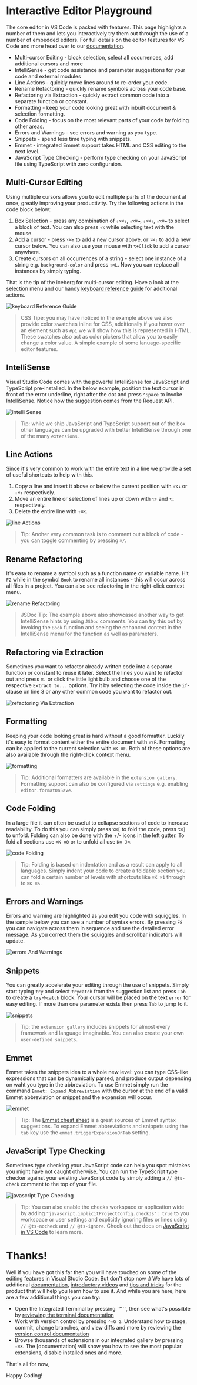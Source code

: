# Interactive Editor Playground
The core editor in VS Code is packed with features. This page highlights a number of them and lets you interactively try them out through the use of a number of embedded editors. For full details on the editor features for VS Code and more head over to our [documentation](https://code.visualstudio.com/docs#vscode).

- Multi-cursor Editing - block selection, select all occurrences, add additional cursors and more
- IntelliSense - get code assistance and parameter suggestions for your code and external modules
- Line Actions - quickly move lines around to re-order your code.
- Rename Refactoring - quickly rename symbols across your code base.
- Refactoring via Extraction - quickly extract common code into a separate function or constant.
- Formatting - keep your code looking great with inbuilt document & selection formatting.
- Code Folding - focus on the most relevant parts of your code by folding other areas.
- Errors and Warnings - see errors and warning as you type.
- Snippets - spend less time typing with snippets.
- Emmet - integrated Emmet support takes HTML and CSS editing to the next level.
- JavaScript Type Checking - perform type checking on your JavaScript file using TypeScript with zero configuraion.



## Multi-Cursor Editing
Using multiple cursors allows you to edit multiple parts of the document at once, greatly improving your productivity. Try the following actions in the code block below:

1. Box Selection - press any combination of  `⇧⌥⌘↓`, `⇧⌥⌘→`, `⇧⌥⌘↑`, `⇧⌥⌘←` to select a block of text. You can also press `⇧⌥` while selecting text with the mouse.
2. Add a cursor - press `⌥⌘↑` to add a new cursor above, or `⌥⌘↓` to add a new cursor below. You can also use your mouse with `⌥+Click` to add a cursor anywhere.
3. Create cursors on all occurrences of a string - select one instance of a string e.g. `background-color` and press `⇧⌘L`. Now you can replace all instances by simply typing.

That is the tip of the iceberg for multi-cursor editing. Have a look at the selection menu and our handy [keyboard reference guide](https://code.visualstudio.com/shortcuts/keyboard-shortcuts-macos.pdf) for additional actions.

![keyboard Reference Guide](img/keyboard-guide.png)

> CSS Tipe: you may have noticed in the example above we also provide color swatches inline for CSS, additionally if you hover over an element such as `#p1` we will show how this is represented in HTML. These swatches also act as color pickers that allow you to easily change a color value. A simple example of some lanuage-specific editor features.



## IntelliSense
Visual Studio Code comes with the powerful IntelliSense for JavaScript and TypeScript pre-installed. In the below example, position the text cursor in front of the error underline, right after the dot and press `⌃Space` to invoke IntelliSense. Notice how the suggestion comes from the Request API.

![intelli Sense](img/intelliSense.png)

> Tip: while we ship JavaScript and TypeScript support out of the box other languages can be upgraded with better IntelliSense through one of the many `extensions`.



## Line Actions
Since it's very common to work with the entire text in a line we provide a set of useful shortcuts to help with this.

1. Copy a line and insert it above or below the current position with `⇧⌥↓` or `⇧⌥↑` respectively.
2. Move an entire line or selection of lines up or down with `⌥↑` and `⌥↓` respectively.
3. Delete the entire line with `⇧⌘K`.

![line Actions](img/lineActions.png)

> Tip: Anoher very common task is to comment out a block of code - you can toggle commenting by pressing `⌘/`.



## Rename Refactoring
It's easy to rename a symbol such as a function name or variable name. Hit `F2` while in the symbol `Book` to rename all instances - this will occur across all files in a project. You can also see refactoring in the right-click context menu.

![rename Refactoring](img/renameRefactoring.png)

> JSDoc Tip: The example above also showcased another way to get IntelliSense hints by using `JSDoc` comments. You can try this out by invoking the `Book` function and seeing the enhanced context in the IntelliSense menu for the function as well as parameters.



## Refactoring via Extraction
Sometimes you want to refactor already written code into a separate function or constant to reuse it later. Select the lines you want to refactor out and press `⌘.` or click the little light bulb and choose one of the respective `Extract to...` options. Try it by selecting the code inside the `if`-clause on line 3 or any other common code you want to refactor out.

![refactoring Via Extraction](img/refactoringViaExtraction.png)



## Formatting
Keeping your code looking great is hard without a good formatter. Luckily it's easy to format content either the entire document with `⇧⌥F`. Formatting can be applied to the current selection with `⌘K ⌘F`. Both of these options are also available through the right-click context menu.

![formatting](img/formatting.png)

> Tip: Additional formatters are available in the `extension gallery`. Formatting support can also be configured via `settings` e.g. enabling `editor.formatOnSave`.



## Code Folding
In a large file it can often be useful to collapse sections of code to increase readability. To do this you can simply press `⌥⌘[` to fold the code, press `⌥⌘]` to unfold. Folding can also be done with the +/- icons in the left gutter. To fold all sections use `⌘K ⌘0` or to unfold all use `K⌘ J⌘`.

![code Folding](img/codeFolding.png)

> Tip: Folding is based on indentation and as a result can apply to all languages. Simply indent your code to create a foldable section you can fold a certain number of levels with shortcuts like `⌘K ⌘1` through to `⌘K ⌘5`.



## Errors and Warnings
Errors and warning are highlighted as you edit you code with squiggles. In the sample below you can see a number of syntax errors. By pressing `F8` you can navigate across them in sequence and see the detailed error message. As you correct them the squiggles and scrollbar indicators will update.

![errors And Warnings](img/errorsAndWarnings.png)



## Snippets
You can greatly accelerate your editing through the use of snippets. Simply start typing `try` and select `trycatch` from the suggestion list and press `Tab` to create a `try`->`catch` block. Your cursor will be placed on the text `error` for easy editing. If more than one parameter exists then press `Tab` to jump to it.

![snippets](img/snippets.png)

> Tip: the `extension gallery` includes snippets for almost every framework and language imaginable. You can also create your own `user-defined snippets`.



## Emmet
Emmet takes the snippets idea to a whole new level: you can type CSS-like expressions that can be dynamically parsed, and produce output depending on waht you type in the abbreviation. To use Emmet simply run the command `Emmet: Expand Abbreviation` with the cursor at the end of a valid Emmet abbreviation or snippet and the expansion will occur.

![emmet](img/emmet.png)

> Tip: The [Emmet cheat sheet](https://docs.emmet.io/cheat-sheet/) is a great sources of Emmet syntax suggestions. To expand Emmet abbreviations and snippets using the `tab` key use the `emmet.triggerExpansionOnTab` setting.



## JavaScript Type Checking
Sometimes type checking your JavaScript code can help you spot mistakes you might have not caught otherwise. You can run the TypeScript type checker against your existing JavaScript code by simply adding a `// @ts-check` comment to the top of your file.

![javascript Type Checking](img/javascriptTypeChecking.png)

> Tip: You can also enable the checks workspace or application wide by adding `"javascript.implicitProjectConfig.checkJs": true` to you workspace or user settings and explicitly ignoring files or lines using `// @ts-nocheck` and `// @ts-ignore`. Check out the docs on [JavaScript in VS Code](https://code.visualstudio.com/docs/languages/javascript) to learn more.




# Thanks!
Well if you have got this far then you will have touched on some of the editing features in Visual Studio Code. But don't stop now :) We have lots of additional [documentation](https://code.visualstudio.com/docs), [introductory videos](https://code.visualstudio.com/docs/getstarted/introvideos) and [tips and tricks](https://code.visualstudio.com/docs/getstarted/tips-and-tricks#vscode) for the product that will help you learn how to use it. And while you are here, here are a few additional things you can try:

- Open the Integrated Terminal by pressing `⌃\``, then see what's possilble by [reviewing the terminal documentation](https://code.visualstudio.com/docs/editor/integrated-terminal)
- Work with version control by pressing `⌃⇧G G`. Understand how to stage, commit, change branches, and view diffs and more by reviewing the [version control documentation](https://code.visualstudio.com/docs/editor/versioncontrol)
- Browse thousands of extensions in our integrated gallery by pressing `⇧⌘X`. The [documentation] will show you how to see the most popular extensions, disable installed ones and more.

That's all for now,

Happy Coding!






